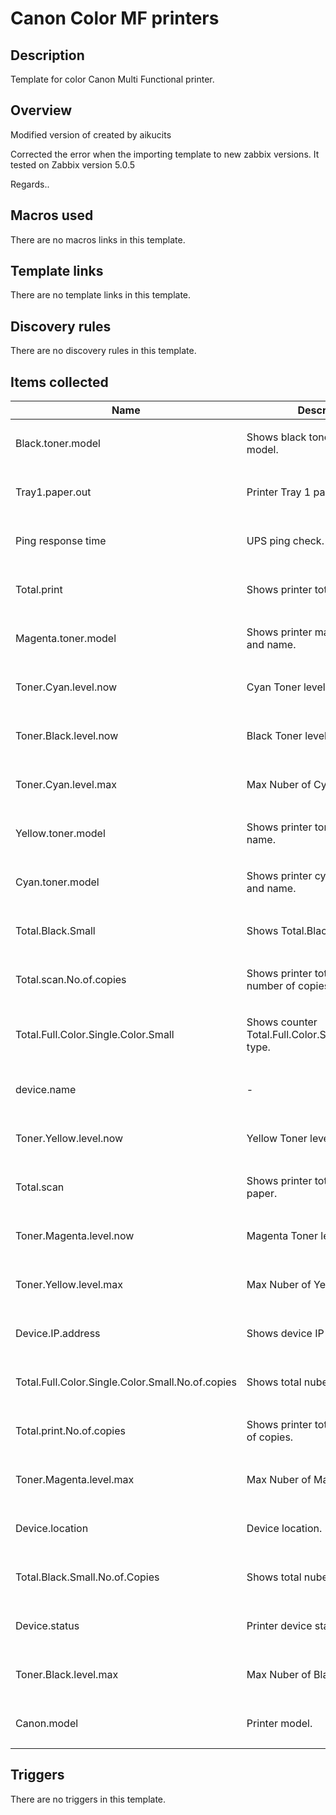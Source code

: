 # Canon Color MF printers

## Description

Template for color Canon Multi Functional printer.

## Overview

Modified version of created by aikucits


Corrected the error when the importing template to new zabbix versions. It tested on Zabbix version 5.0.5


Regards..



## Macros used

There are no macros links in this template.

## Template links

There are no template links in this template.

## Discovery rules

There are no discovery rules in this template.

## Items collected

|Name|Description|Type|Key and additional info|
|----|-----------|----|----|
|Black.toner.model|<p>Shows black toner name and model.</p>|`SNMP agent`|Black.toner.model<p>Update: 10800</p>|
|Tray1.paper.out|<p>Printer Tray 1 paper out.</p>|`SNMP agent`|Tray1.paper.out<p>Update: 60</p>|
|Ping response time|<p>UPS ping check.</p>|`Simple check`|icmppingsec[, , , , ,]<p>Update: 60</p>|
|Total.print|<p>Shows printer total printer paper.</p>|`SNMP agent`|Total.print<p>Update: 10800</p>|
|Magenta.toner.model|<p>Shows printer magenta model and name.</p>|`SNMP agent`|Magenta.toner.model<p>Update: 10800</p>|
|Toner.Cyan.level.now|<p>Cyan Toner level now.</p>|`SNMP agent`|Toner.Cyan.level.now<p>Update: 100</p>|
|Toner.Black.level.now|<p>Black Toner level now.</p>|`SNMP agent`|Toner.Black.level.now<p>Update: 100</p>|
|Toner.Cyan.level.max|<p>Max Nuber of Cyan toner.</p>|`SNMP agent`|Toner.Cyan.level.max<p>Update: 10800</p>|
|Yellow.toner.model|<p>Shows printer toner model and name.</p>|`SNMP agent`|Yellow.toner.model<p>Update: 10800</p>|
|Cyan.toner.model|<p>Shows printer cyan toner model and name.</p>|`SNMP agent`|Cyan.toner.model<p>Update: 10800</p>|
|Total.Black.Small|<p>Shows Total.Black.Small type.</p>|`SNMP agent`|Total.Black.Small<p>Update: 10800</p>|
|Total.scan.No.of.copies|<p>Shows printer total scaned number of copies.</p>|`SNMP agent`|Total.scan.No.of.copies<p>Update: 300</p>|
|Total.Full.Color.Single.Color.Small|<p>Shows counter Total.Full.Color.Single.Color.Small type.</p>|`SNMP agent`|Total.Full.Color.Single.Color.Small<p>Update: 10800</p>|
|device.name|<p>-</p>|`SNMP agent`|device.name<p>Update: 10800</p>|
|Toner.Yellow.level.now|<p>Yellow Toner level now.</p>|`SNMP agent`|Toner.Yellow.level.now<p>Update: 100</p>|
|Total.scan|<p>Shows printer total scaned paper.</p>|`SNMP agent`|Total.scan<p>Update: 10800</p>|
|Toner.Magenta.level.now|<p>Magenta Toner level now.</p>|`SNMP agent`|Toner.Magenta.level.now<p>Update: 100</p>|
|Toner.Yellow.level.max|<p>Max Nuber of Yellow toner.</p>|`SNMP agent`|Toner.Yellow.level.max<p>Update: 10800</p>|
|Device.IP.address|<p>Shows device IP address</p>|`SNMP agent`|Device.IP.address<p>Update: 10800</p>|
|Total.Full.Color.Single.Color.Small.No.of.copies|<p>Shows total nuber of copies.</p>|`SNMP agent`|Total.Full.Color.Single.Color.Small.No.of.copies<p>Update: 300</p>|
|Total.print.No.of.copies|<p>Shows printer total printed nuber of copies.</p>|`SNMP agent`|Total.print.No.of.copies<p>Update: 300</p>|
|Toner.Magenta.level.max|<p>Max Nuber of Magenta toner.</p>|`SNMP agent`|Toner.Magenta.level.max<p>Update: 10800</p>|
|Device.location|<p>Device location.</p>|`SNMP agent`|Device.location<p>Update: 10800</p>|
|Total.Black.Small.No.of.Copies|<p>Shows total nuber of copies.</p>|`SNMP agent`|Total.Black.Small.No.of.Copies<p>Update: 300</p>|
|Device.status|<p>Printer device status.</p>|`SNMP agent`|Device.status<p>Update: 60</p>|
|Toner.Black.level.max|<p>Max Nuber of Black toner.</p>|`SNMP agent`|Toner.Black.level.max<p>Update: 10800</p>|
|Canon.model|<p>Printer model.</p>|`SNMP agent`|Canon.model<p>Update: 10800</p>|
## Triggers

There are no triggers in this template.

